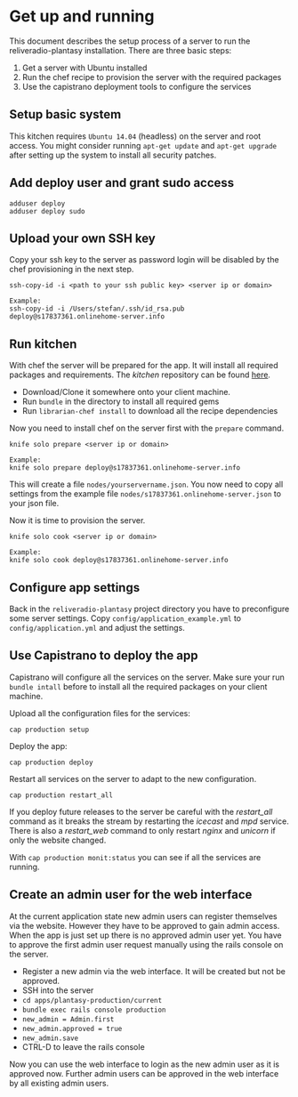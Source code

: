 # Get up and running

This document describes the setup process of a server to run the reliveradio-plantasy installation. There are three basic steps:

1. Get a server with Ubuntu installed
2. Run the chef recipe to provision the server with the required packages
3. Use the capistrano deployment tools to configure the services

## Setup basic system
This kitchen requires `Ubuntu 14.04` (headless) on the server and root access. You might consider running `apt-get update` and `apt-get upgrade` after setting up the system to install all security patches.

## Add deploy user and grant sudo access

```
adduser deploy
adduser deploy sudo
```

## Upload your own SSH key
Copy your ssh key to the server as password login will be disabled by the chef provisioning in the next step.

```
ssh-copy-id -i <path to your ssh public key> <server ip or domain>

Example:
ssh-copy-id -i /Users/stefan/.ssh/id_rsa.pub deploy@s17837361.onlinehome-server.info
```

## Run kitchen

With chef the server will be prepared for the app. It will install all required packages and requirements. The *kitchen* repository can be found [here](https://github.com/ReliveRadio/reliveradio-plantasy-kitchen/tree/master).

* Download/Clone it somewhere onto your client machine.
* Run `bundle` in the directory to install all required gems
* Run `librarian-chef install` to download all the recipe dependencies

Now you need to install chef on the server first with the `prepare` command.
```
knife solo prepare <server ip or domain>

Example:
knife solo prepare deploy@s17837361.onlinehome-server.info
```

This will create a file `nodes/yourservername.json`. You now need to copy all settings from the example file `nodes/s17837361.onlinehome-server.json` to your json file.

Now it is time to provision the server.
```
knife solo cook <server ip or domain>

Example:
knife solo cook deploy@s17837361.onlinehome-server.info
```

## Configure app settings
Back in the `reliveradio-plantasy` project directory you have to preconfigure some server settings. Copy `config/application_example.yml` to `config/application.yml` and adjust the settings.

## Use Capistrano to deploy the app

Capistrano will configure all the services on the server. Make sure your run `bundle intall` before to install all the required packages on your client machine.

Upload all the configuration files for the services:
```
cap production setup
```

Deploy the app:
```
cap production deploy
```

Restart all services on the server to adapt to the new configuration.
```
cap production restart_all
```
If you deploy future releases to the server be careful with the *restart_all*  command as it breaks the stream by restarting the *icecast* and *mpd* service. There is also a *restart_web* command to only restart *nginx* and *unicorn* if only the website changed.

With `cap production monit:status` you can see if all the services are running.

## Create an admin user for the web interface
At the current application state new admin users can register themselves via the website. However they have to be approved to gain admin access. When the app is just set up there is no approved admin user yet. You have to approve the first admin user request manually using the rails console on the server.

* Register a new admin via the web interface. It will be created but not be approved.
* SSH into the server
* `cd apps/plantasy-production/current`
* `bundle exec rails console production`
* `new_admin = Admin.first`
* `new_admin.approved = true`
* `new_admin.save`
* CTRL-D to leave the rails console

Now you can use the web interface to login as the new admin user as it is approved now. Further admin users can be approved in the web interface by all existing admin users.
